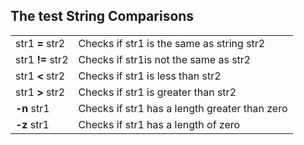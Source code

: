 ## The test String Comparisons

|     |     |
| --- | --- |
|  str1 **=** str2   |   Checks if str1 is the same as string str2  |
| str1 **!=** str2 | Checks if str1is not the same as str2 |
|   str1 **\<** str2  |  Checks if str1 is less than str2   |
|   str1 **\>** str2  |   Checks if str1 is greater than str2  |
|  **-n** str1   |  Checks if str1 has a length greater than zero   |
|  **-z** str1   |   Checks if str1 has a length of zero  |
